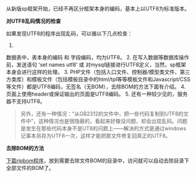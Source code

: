 从新版sp框架开始，已经不再区分框架本身的编码，基本上以UTF8为标准版本。

**对UTF8乱码情况的检查**

如果发现UTF8的程序出现乱码，可以循以下几点检查：
 
1. 
数据表中，表本身的编码 和 字段编码，均为UTF8。
2. 
在写入数据等数据库操作前，发送语句 'set names utf8' 或 对mysql链接进行UTF8定义，当然，sp框架本身会进行这样的处理。
3. 
PHP文件（包括入口文件、控制器/模型类文件、第三方类库）和模板文件（包括模板目录中的html/tpl等等模板文件和Javascript/CSS等文件）都是UTF8编码，无签名（无BOM），去除BOM的方法下面有介绍。
4. 
页面上使用header或<meta>保证输出的页面是UTF8编码。<meta http-equiv="Content-Type" content="text/html; charset=utf-8" />
5. 
还有一种较少见的，服务器不支持UTF8。
 
> 另外，还有一种情况：“从GB2312的文件中，把一些代码复制到UTF8的文件中”，这种情况也是很隐蔽的，看起来好像没问题，却会出现乱码。问题是发生在那些代码本身不是UT8的问题上――解决的方式是通过windows记事本另存为UTF8一次，这样才能把那文件修复回真正的UTF8。

**去除BOM的方法**

[下载ripbom程序](images/6.zip)，放到需要去除文件BOM的目录中，访问就可以自动去除目录下全部文件的BOM了。 